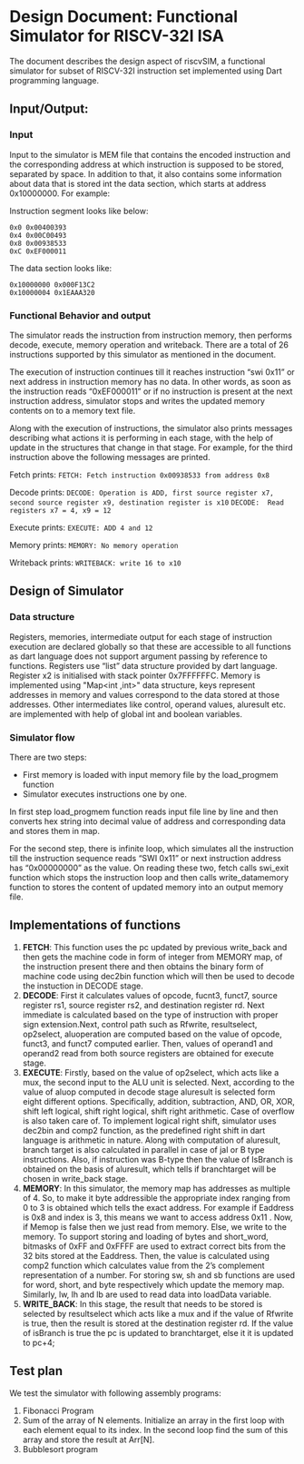 # Design Document: Functional Simulator for RISCV-32I ISA 
The document describes the design aspect of riscvSIM, a functional simulator for subset of RISCV-32I instruction set implemented using Dart programming language. 

## Input/Output: 

### Input 

Input to the simulator is MEM file that contains the encoded instruction and the corresponding address at which instruction is supposed to be stored, separated by    space. In addition to that, it also contains some information about data that is stored int the data section, which starts at address 0x10000000.  For example: 

Instruction segment looks like below: 
```
0x0 0x00400393
0x4 0x00C00493 
0x8 0x00938533 
0xC 0xEF000011 
```

The data section looks like: 
```
0x10000000 0x000F13C2 
0x10000004 0x1EAAA320 
```

### Functional Behavior and output 

The simulator reads the instruction from instruction memory, then performs decode, execute, memory operation and writeback. There are a total of 26 instructions supported by this simulator as mentioned in the document. 

The execution of instruction continues till it reaches instruction “swi 0x11” or next address in instruction memory has no data. In other words, as soon as the instruction reads “0xEF000011” or if no instruction is present at the next instruction address, simulator stops and writes the updated memory contents on to a memory text file.  

Along with the execution of instructions, the simulator also prints messages describing what actions it is performing in each stage, with the help of update in the structures that change in that stage. For example, for the third instruction above the following messages are printed. 

Fetch prints:
`FETCH: Fetch instruction 0x00938533 from address 0x8`  

Decode prints:
`DECODE: Operation is ADD, first source register x7, second source register x9, destination register is x10`
`DECODE:  Read registers x7 = 4, x9 = 12`

Execute prints:
`EXECUTE: ADD 4 and 12`

Memory prints:
`MEMORY: No memory operation`

Writeback prints:
`WRITEBACK: write 16 to x10`

## Design of Simulator 
### Data structure
Registers, memories, intermediate output for each stage of instruction execution are declared globally so that these are accessible to all functions as dart language does not support argument passing by reference to functions. Registers use “list<int>” data structure provided by dart language. Register x2 is initialised with stack pointer 0x7FFFFFFC. Memory is implemented using "Map<int ,int>" data structure, keys represent addresses in memory and values correspond to the data stored at those addresses. Other intermediates like control, operand values, aluresult etc. are implemented with help of global int and boolean variables. 


### Simulator flow
There are two steps:
- First memory is loaded with input memory file by the load_progmem function 
- Simulator executes instructions one by one. 

In first step load_progmem function reads input file line by line and then converts hex string into decimal value of address and corresponding data and stores them in map. 

For the second step, there is infinite loop, which simulates all the instruction till the instruction sequence reads “SWI 0x11” or next instruction address has “0x00000000” as the value. On reading these two, fetch calls swi_exit function which stops the instruction loop and then calls write_datamemory function to stores the content of updated memory into an output memory file. 

## Implementations of functions
1. **FETCH**:  This function uses the pc updated by previous write_back and then gets the machine code in form of integer from MEMORY map, of the instruction present there and then obtains the binary form of machine code using dec2bin function which will then be used to decode the instuction in DECODE stage.
2. **DECODE**:  First it calculates values of opcode, fucnt3, funct7, source register rs1, source register rs2, and destination register rd. Next immediate is calculated based on the type of instruction with proper sign extension.Next, control path such as Rfwrite, resultselect, op2select, aluoperation are computed based on the value of opcode, funct3, and funct7 computed earlier. Then, values of operand1 and operand2 read from both source registers are obtained for execute stage. 
3. **EXECUTE**:  Firstly, based on the value of op2select, which acts like a mux, the second input to the ALU unit is selected. Next, according to the value of aluop computed in decode stage aluresult is selected form eight different options. Specifically, addition, subtraction, AND, OR, XOR, shift left logical, shift right logical, shift right arithmetic. Case of overflow is also taken care of. To implement logical right shift, simulator uses dec2bin and comp2 function, as the predefined right shift in dart language is arithmetic in nature. Along with computation of aluresult, branch target is also calculated in parallel in case of jal or B type instructions. Also, if instruction was B-type then the value of IsBranch is obtained on the basis of aluresult, which tells if branchtarget will be chosen in write_back stage. 
4. **MEMORY**:  In this simulator, the memory map has addresses as multiple of 4. So, to make it byte addressible the appropriate index ranging from 0 to 3 is obtained which tells the exact address. For example if Eaddress is 0x8 and index is 3, this means we want to access address 0x11 .  Now, if Memop is false then we just read from memory. Else, we write to the memory. To support storing and loading of bytes and short_word, bitmasks of 0xFF and 0xFFFF are used to extract correct bits from the 32 bits stored at the Eaddress. Then, the value is calculated using comp2 function which calculates value from the 2’s complement representation of a number. For storing sw, sh and sb functions are used for word, short, and byte respectively which update the memory map. Similarly, lw, lh and lb are used to read data into loadData variable. 
5. **WRITE_BACK**:  In this stage, the result that needs to be stored is selected by resultselect which acts like a mux and if the value of Rfwrite is true, then the result is stored at the destination register rd. If the value of isBranch is true the pc is updated to branchtarget, else it it is updated to pc+4; 

## Test plan
We test the simulator with following assembly programs:
1. Fibonacci Program 
2. Sum of the array of N elements. Initialize an array in the first loop with each element equal to its index. In the second loop find the sum of this array and store the result at Arr[N].    
3. Bubblesort program 
